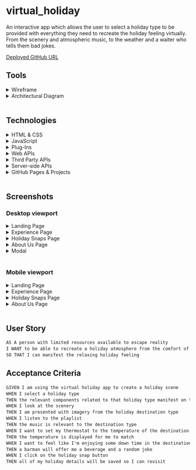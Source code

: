 # virtual_holiday

An interactive app which allows the user to select a holiday type to be provided with everything they need to recreate the holiday feeling virtually.
From the scenery and atmospheric music, to the weather and a waiter who tells them bad jokes.

[Deployed GitHub URL](https://c-sim.github.io/virtual-holiday/)

## Tools

<details>
<summary>Wireframe</summary>

![experience-page](./assets/screenshots/wireframe.png)

</details>

<details>
<summary>Architectural Diagram</summary>

![experience-page](./assets/screenshots/ad.png)

</details>
</br>

## Technologies

<details>
<summary>HTML & CSS</summary>
- Video
- Audio
- Bulma frameworks
- Media queries
- Variables
- Responsiveness
- FontAwesome
</details>

<details>
<summary>JavaScript</summary>
  - Event Listeners
  - Template Strings
  - Conditional Statements
</details>

<details>
<summary>Plug-Ins</summary>
  - Typewriter
  - Unique IDs
</details>

<details>
<summary>Web APIs</summary>
  - Document Object Model
  - Local Storage
</details>

<details>
<summary>Third Party APIs</summary>
  - jQuery
  - OneCall Weather
  - Rapid API
  - FontAwesome
</details>

<details>
<summary>Server-side APIs</summary>
  - Fetch
</details>

<details>
<summary>GitHub Pages & Projects</summary>
  - Kanban board
  - Tickets
  - Assignees
</details>
</br>

## Screenshots

### Desktop viewport

<details>
<summary>Landing Page</summary>

![landing-page](./assets/screenshots/landing-desktop.png)

</details>

<details>
<summary>Experience Page</summary>

![experience-page](./assets/screenshots/experience-desktop.png)

</details>

<details>
<summary>Holiday Snaps Page</summary>

![snaps-page](./assets/screenshots/snaps-desktop.png)

</details>

<details>
<summary>About Us Page</summary>

![about-us-page](./assets/screenshots/about-us-desktop.png)

</details>

<details>
<summary>Modal</summary>

![modal](./assets/screenshots/modal.png)

</details>
</br>

### Mobile viewport

<details>
<summary>Landing Page</summary>

![landing-page](./assets/screenshots/landing-mob.png)

</details>

<details>
<summary>Experience Page</summary>

![experience-page](./assets/screenshots/experience-mobile.png)

</details>

<details>
<summary>Holiday Snaps Page</summary>

![snaps-page](./assets/screenshots/snaps-mobile.png)

</details>

<details>
<summary>About Us Page</summary>

![about-us-page](./assets/screenshots/about-us-mobile.png)

</details>

</br>

## User Story

```md
AS A person with limited resources available to escape reality
I WANT to be able to recreate a holiday atmosphere from the comfort of my own home
SO THAT I can manifest the relaxing holiday feeling
```

## Acceptance Criteria

```md
GIVEN I am using the virtual holiday app to create a holiday scene
WHEN I select a holiday type
THEN the relevant components related to that holiday type manifest on the page
WHEN I look at the scenery
THEN I am presented with imagery from the holiday destination type
WHEN I listen to the playlist
THEN the music is relevant to the destination type
WHEN I want to set my thermostat to the temperature of the destination
THEN the temperature is displayed for me to match
WHEN I want to feel like I'm enjoying some down time in the destination
THEN a barman will offer me a beverage and a random joke
WHEN I click on the holiday snap button
THEN all of my holiday details will be saved so I can revisit
```

